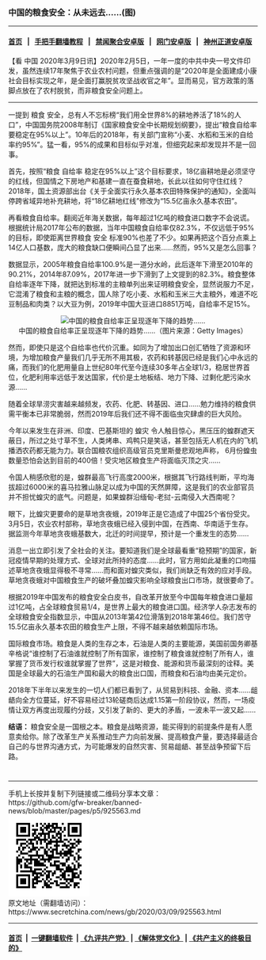 ### 中国的粮食安全：从未远去……(图)
------------------------

#### [首页](https://github.com/gfw-breaker/banned-news/blob/master/README.md) &nbsp;&nbsp;|&nbsp;&nbsp; [手把手翻墙教程](https://github.com/gfw-breaker/guides/wiki) &nbsp;&nbsp;|&nbsp;&nbsp; [禁闻聚合安卓版](https://github.com/gfw-breaker/bn-android) &nbsp;&nbsp;|&nbsp;&nbsp; [网门安卓版](https://github.com/oGate2/oGate) &nbsp;&nbsp;|&nbsp;&nbsp; [神州正道安卓版](https://github.com/SzzdOgate/update) 



<div class="article_right" style="fone-color:#000">
 <p>
  【看
  <span href="https://www.secretchina.com/news/gb/tag/中国" target="_blank">
   中国
  </span>
  2020年3月9日讯】2020年2月5日，一年一度的中共中央一号文件印发，虽然连续17年聚焦于农业农村问题，但重点强调的是“2020年是全面建成小康社会目标实现之年，是全面打赢脱贫攻坚战收官之年”。显而易见，官方政策的落脚点放在了农村脱贫，而非粮食安全问题上。
  <span id="hideid" name="hideid" style="color:red;display:none;">
   <span href="https://www.secretchina.com">
   </span>
  </span>
 </p>
 <div id="txt-mid1-t21-2017">
  

---


  </div>
 </div>
 <p>
  一提到
  <span href="https://www.secretchina.com/news/gb/tag/粮食" target="_blank">
   粮食
  </span>
  安全，总有人不忘标榜“我们用全世界8%的耕地养活了18%的人口”，中国国务院2008年制订《国家粮食安全中长期规划纲要》，提出“粮食自给率要稳定在95%以上”。10年后的2018年，有关部门宣称“小麦、水稻和玉米的自给率约95%”。猛一看，95%的成果和目标似乎对准，但细究起来却发现并不是一回事。
  <span id="hideid" name="hideid" style="color:red;display:none;">
   <span href="https://www.secretchina.com">
   </span>
  </span>
 </p>
 <p>
  首先，按照“粮食
  <span href="https://www.secretchina.com/news/gb/tag/自给率" target="_blank">
   自给率
  </span>
  稳定在95%以上”这个目标要求，18亿亩耕地是必须坚守的红线，但国情之下房地产和基建一直在蚕食耕地，长此以往如何守住红线？2018年，国土资源部出台《关于全面实行永久基本农田特殊保护的通知》，全面叫停跨省域异地补充耕地，将“18亿耕地红线”修改为“15.5亿亩永久基本农田”。
 </p>
 <p>
  再看粮食自给率。翻阅近年海关数据，每年超过1亿吨的粮食进口数字不会说谎。根据统计局2017年公布的数据，当年中国粮食自给率仅82.3%，不仅远低于95%的目标，即使距离世界粮食
  <span href="https://www.secretchina.com/news/gb/tag/安全" target="_blank">
   安全
  </span>
  标准90%也差了不少。如果再把这个百分点乘上14亿人口基数，庞大的粮食缺口便瞬间凸显了出来……然而，95%又是怎么回事？
 </p>
 <p>
  数据显示，2005年粮食自给率100.9%是一道分水岭，此后逐年下滑至2010年的90.21%，2014年87.09%，2017年进一步下滑到了上文提到的82.3%。粮食整体自给率逐年下降，就把达到标准的主粮单列出来证明粮食安全，显然说服力不足，它混淆了粮食和主粮的概念，国人除了吃小麦、水稻和玉米三大主粮外，难道不吃豆制品和肉类？以大豆为例，2019年中国大豆进口8851万吨，自给率不足15%。
 </p>
 <p style="text-align: center;">
  <img alt="中国的粮食自给率正呈现逐年下降的趋势……" src="http://img2.secretchina.com/pic/2019/6-11/p2443181a899161402-ss.jpg" style="height:337px; width:600px"/>
  <br>
   中国的粮食自给率正呈现逐年下降的趋势……（图片来源：Getty Images）
  </br>
 </p>
 <p>
  然而，即使只是这个自给率也代价沉重。如同为了增加出口创汇牺牲了资源和环境，为增加粮食产量我们几乎无所不用其极，农药和转基因已经是我们心中永远的痛，而我们的化肥用量自上世纪80年代至今连续30多年占全球1/3，稳居世界首位，化肥利用率远低于发达国家，代价是土地板结、地力下降、过剩化肥污染水源……
 </p>
 <p>
  随着全球旱涝灾害越来越频发，农药、化肥、转基因、进口……勉力维持的粮食供需平衡本已非常脆弱，然而2019年后我们还不得不面临虫灾肆虐的巨大风险。
 </p>
 <p>
  今年以来发生在非洲、印度、巴基斯坦的
  <span href="https://www.secretchina.com/news/gb/tag/蝗灾" target="_blank">
   蝗灾
  </span>
  令人触目惊心，黑压压的蝗群遮天蔽日，所过之处寸草不生，人类烤串、鸡鸭只是笑话，甚至包括无人机在内的飞机播洒农药都无能为力。联合国粮农组织高级官员克里斯曼悲观地声称， 6月份蝗虫数量恐怕会达到目前的400倍！受灾地区粮食生产将面临灭顶之灾……
 </p>
 <p>
  令国人稍感欣慰的是，蝗群最高飞行高度2000米，根据其飞行路线判断，平均海拔超过6000米的喜马拉雅山脉足以成为中国的天然屏障，这是我们的农业部官员并不担忧蝗灾的底气。问题是，如果蝗群沿缅甸-老挝-云南侵入大西南呢？
 </p>
 <p>
  眼下，比蝗灾更要命的是草地贪夜蛾，2019年正是它造成了中国25个省份受灾。3月5日，农业农村部称，草地贪夜蛾已经入侵到中国，在西南、华南适于生存。据监测今年草地贪夜蛾基数大，北迁的时间提早，预计是一个重发生的态势……
 </p>
 <p>
  消息一出立即引发了全社会的关注。要知道我们是全球最看重“稳预期”的国家，新冠疫情早期的处理方式、全球对此所持的态度……此时，官方用如此凝重的口吻描述草地贪夜蛾显得极不寻常……而和面对蝗灾类似，我们尚缺乏有效的应对手段。草地贪夜蛾对中国粮食生产的破坏叠加蝗灾影响全球粮食出口市场，就很要命了。
 </p>
 <p>
  根据2019年中国发布的粮食安全白皮书，自改革开放至今中国每年粮食进口量超过1亿吨，占全球粮食贸易1/4，是世界上最大的粮食进口国。经济学人杂志发布的全球粮食安全指数显示，中国从2013年第42位滑落到2018年第46位。我们苦守15.5亿亩永久基本农田的粮食生产上限，不得不越来越依赖国际市场。
 </p>
 <p>
  国际粮食市场。粮食是人类的生存之本，石油是人类的主要能源，美国前国务卿基辛格说“谁控制了石油谁就控制了所有国家，谁控制了粮食谁就控制了所有人，谁掌握了货币发行权谁就掌握了世界”，这是对粮食、能源和货币最深刻的诠释。美国是全球最大的石油生产国和最大的粮食出口国，而粮食和石油均由美元定价。
 </p>
 <p>
  2018年下半年以来发生的一切人们都已看到了，从贸易到科技、金融、资本……龃龉向全方位蔓延，好不容易经过13轮磋商后达成1.15第一阶段协议，然而，一场疫情让双方再度出现履约分歧，又引发了新的、更大的矛盾，一波未平一波又起……
 </p>
 <p>
  <strong>
   结语：
  </strong>
  粮食安全是一国根之本。粮食是战略资源，能买得到的前提条件是有人愿意卖给你。除了改革生产关系推动生产力向前发展、提高粮食产量，要选择最适合自己的与世界沟通方式，为可能爆发的自然灾害、贸易龃龉、甚至战争预留下后路。
  <center>
   <div>
    <div id="txt-mid2-t22-2017" style="display: block;  max-height: 351px;  overflow: hidden;">
     <div id="SC-21xxx">
     </div>
     <ins class="adsbygoogle" data-ad-client="ca-pub-1276641434651360" data-ad-format="auto" data-ad-slot="4301710469" data-full-width-responsive="true" style="display:block">
     </ins>
    </div>
   </div>
  </center>
  <div style="padding-top:12px;">
  </div>
 </p>
</div>

<hr/>
手机上长按并复制下列链接或二维码分享本文章：<br/>
https://github.com/gfw-breaker/banned-news/blob/master/pages/p5/925563.md <br/>
<a href='https://github.com/gfw-breaker/banned-news/blob/master/pages/p5/925563.md'><img src='https://github.com/gfw-breaker/banned-news/blob/master/pages/p5/925563.md.png'/></a> <br/>
原文地址（需翻墙访问）：https://www.secretchina.com/news/gb/2020/03/09/925563.html


------------------------
#### [首页](https://github.com/gfw-breaker/banned-news/blob/master/README.md) &nbsp;|&nbsp; [一键翻墙软件](https://github.com/gfw-breaker/nogfw/blob/master/README.md) &nbsp;| [《九评共产党》](https://github.com/gfw-breaker/9ping.md/blob/master/README.md#九评之一评共产党是什么) | [《解体党文化》](https://github.com/gfw-breaker/jtdwh.md/blob/master/README.md) | [《共产主义的终极目的》](https://github.com/gfw-breaker/gczydzjmd.md/blob/master/README.md)


<img src='http://gfw-breaker.win/banned-news/pages/p5/925563.md' width='0px' height='0px'/>